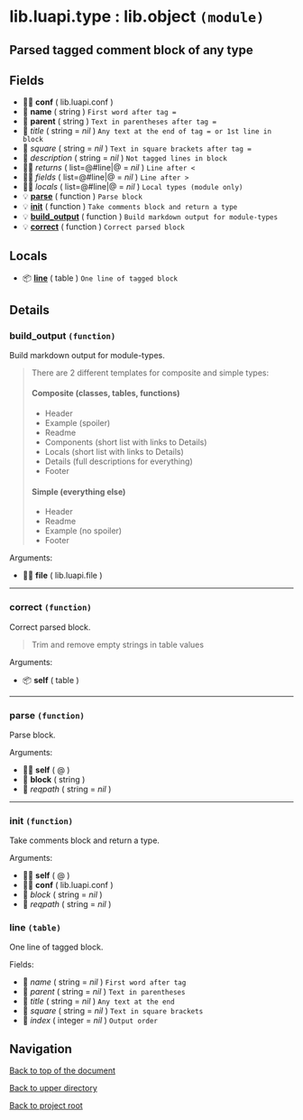 # lib.luapi.type : lib.object `(module)`

## Parsed tagged comment block of any type

## Fields

+ 👨‍👦 **conf** ( lib.luapi.conf )
+ 📝 **name** ( string )
	`First word after tag =`
+ 📝 **parent** ( string )
	`Text in parentheses after tag =`
+ 📝 _title_ ( string = *nil* )
	`Any text at the end of tag = or 1st line in block`
+ 📝 _square_ ( string = *nil* )
	`Text in square brackets after tag =`
+ 📝 _description_ ( string = *nil* )
	`Not tagged lines in block`
+ 👨‍👦 _returns_ ( list=@#line|@ = *nil* )
	`Line after <`
+ 👨‍👦 _fields_ ( list=@#line|@ = *nil* )
	`Line after >`
+ 👨‍👦 _locals_ ( list=@#line|@ = *nil* )
	`Local types (module only)`
+ 💡 **[parse][@>parse]** ( function )
	`Parse block`
+ 💡 **[init][@>init]** ( function )
	`Take comments block and return a type`
+ 💡 **[build_output][@>build_output]** ( function )
	`Build markdown output for module-types`
+ 💡 **[correct][@>correct]** ( function )
	`Correct parsed block`

## Locals

+ 📦 **[line][@#line]** ( table )
	`One line of tagged block`

## Details

### build_output `(function)`

Build markdown output for module-types.

> There are 2 different templates for composite and simple types:
>
> #### Composite (classes, tables, functions)
>
> + Header
> + Example    (spoiler)
> + Readme
> + Components (short list with links to Details)
> + Locals     (short list with links to Details)
> + Details    (full descriptions for everything)
> + Footer
>
> #### Simple (everything else)
>
> + Header
> + Readme
> + Example   (no spoiler)
> + Footer

Arguments:

+ 👨‍👦 **file** ( lib.luapi.file )

---

### correct `(function)`

Correct parsed block.

> Trim and remove empty strings in table values

Arguments:

+ 📦 **self** ( table )

---

### parse `(function)`

Parse block.

Arguments:

+ 👨‍👦 **self** ( @ )
+ 📝 **block** ( string )
+ 📝 _reqpath_ ( string = *nil* )

---

### init `(function)`

Take comments block and return a type.

Arguments:

+ 👨‍👦 **self** ( @ )
+ 👨‍👦 **conf** ( lib.luapi.conf )
+ 📝 _block_ ( string = *nil* )
+ 📝 _reqpath_ ( string = *nil* )

### line `(table)`

One line of tagged block.

Fields:

+ 📝 _name_ ( string = *nil* )
	`First word after tag`
+ 📝 _parent_ ( string = *nil* )
	`Text in parentheses`
+ 📝 _title_ ( string = *nil* )
	`Any text at the end`
+ 📝 _square_ ( string = *nil* )
	`Text in square brackets`
+ 🧮 _index_ ( integer = *nil* )
	`Output order`

## Navigation

[Back to top of the document](#libluapitype--libobject-module)

[Back to upper directory](..)

[Back to project root](/../..)

[@>correct]: #correct-function
[@]: #libluapitype--libobject-module
[@>build_output]: #build_output-function
[@#line]: #line-table
[@>init]: #init-function
[@>parse]: #parse-function
